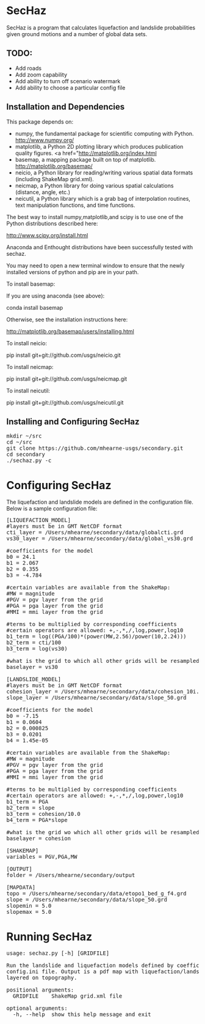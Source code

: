 SecHaz
=====

SecHaz is a program that calculates liquefaction and landslide probabilities given ground motions
and a number of global data sets.

TODO:
-----
 * Add roads
 * Add zoom capability
 * Add ability to turn off scenario watermark
 * Add ability to choose a particular config file

Installation and Dependencies
-----------------------------

This package depends on:
 * numpy, the fundamental package for scientific computing with Python. <a href="http://www.numpy.org/">http://www.numpy.org/</a>  
 * matplotlib, a Python 2D plotting library which produces publication quality figures. <a href="<a href="http://matplotlib.org/index.html">http://matplotlib.org/index.html</a>
 * basemap, a mapping package built on top of matplotlib. <a href="http://matplotlib.org/basemap/">http://matplotlib.org/basemap/</a>
 * neicio, a Python library for reading/writing various spatial data formats (including ShakeMap grid.xml). 
 * neicmap, a Python library for doing various spatial calculations (distance, angle, etc.)
 * neicutil, a Python library which is a grab bag of interpolation routines, text manipulation functions, and time functions.

The best way to install numpy,matplotlib,and scipy is to use one of the Python distributions described here:

<a href="http://www.scipy.org/install.html">http://www.scipy.org/install.html</a>

Anaconda and Enthought distributions have been successfully tested with sechaz.
 
You may need to open a new terminal window to ensure that the newly installed versions of python and pip
are in your path.

To install basemap:

If you are using anaconda (see above):

conda install basemap

Otherwise, see the installation instructions here:

http://matplotlib.org/basemap/users/installing.html

To install neicio:

pip install git+git://github.com/usgs/neicio.git

To install neicmap:

pip install git+git://github.com/usgs/neicmap.git

To install neicutil:

pip install git+git://github.com/usgs/neicutil.git

Installing and Configuring SecHaz
----------------

<pre>
mkdir ~/src
cd ~/src
git clone https://github.com/mhearne-usgs/secondary.git
cd secondary
./sechaz.py -c
</pre>

Configuring SecHaz
==================
The liquefaction and landslide models are defined in the configuration file.
Below is a sample configuration file:
<pre>
[LIQUEFACTION_MODEL]
#layers must be in GMT NetCDF format
cti_layer = /Users/mhearne/secondary/data/globalcti.grd
vs30_layer = /Users/mhearne/secondary/data/global_vs30.grd

#coefficients for the model
b0 = 24.1
b1 = 2.067
b2 = 0.355
b3 = -4.784

#certain variables are available from the ShakeMap:
#MW = magnitude
#PGV = pgv layer from the grid
#PGA = pga layer from the grid
#MMI = mmi layer from the grid

#terms to be multiplied by corresponding coefficients
#certain operators are allowed: +,-,*,/,log,power,log10
b1_term = log((PGA/100)*(power(MW,2.56)/power(10,2.24)))
b2_term = cti/100
b3_term = log(vs30)

#what is the grid to which all other grids will be resampled?
baselayer = vs30

[LANDSLIDE_MODEL]
#layers must be in GMT NetCDF format
cohesion_layer = /Users/mhearne/secondary/data/cohesion_10i.grd
slope_layer = /Users/mhearne/secondary/data/slope_50.grd

#coefficients for the model
b0 = -7.15
b1 = 0.0604
b2 = 0.000825
b3 = 0.0201
b4 = 1.45e-05

#certain variables are available from the ShakeMap:
#MW = magnitude
#PGV = pgv layer from the grid
#PGA = pga layer from the grid
#MMI = mmi layer from the grid

#terms to be multiplied by corresponding coefficients
#certain operators are allowed: +,-,*,/,log,power,log10
b1_term = PGA
b2_term = slope
b3_term = cohesion/10.0
b4_term = PGA*slope

#what is the grid wo which all other grids will be resampled?
baselayer = cohesion

[SHAKEMAP]
variables = PGV,PGA,MW

[OUTPUT]
folder = /Users/mhearne/secondary/output

[MAPDATA]
topo = /Users/mhearne/secondary/data/etopo1_bed_g_f4.grd
slope = /Users/mhearne/secondary/data/slope_50.grd
slopemin = 5.0
slopemax = 5.0
</pre>

Running SecHaz
==============

<pre>
usage: sechaz.py [-h] [GRIDFILE]

Run the landslide and liquefaction models defined by coefficients found in a
config.ini file. Output is a pdf map with liquefaction/landslide results
layered on topography.

positional arguments:
  GRIDFILE    ShakeMap grid.xml file

optional arguments:
  -h, --help  show this help message and exit
</pre>